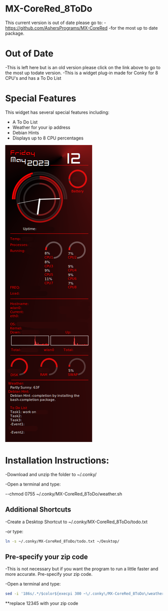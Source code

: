 # MX-CoreRed_8ToDo
This current version is out of date please go to:
-https://github.com/AshersPrograms/MX-CoreRed
-for the most up to date package.

# Out of Date
-This is left here but is an old version please click on the link above to go to the most up todate version.
-This is a widget plug-in made for Conky for 8 CPU's and has a To Do List

# Special Features
This widget has several special features including: 
- A To Do List
- Weather for your ip address
- Debian Hints
- Displays up to 8 CPU percentages


![alt text](https://github.com/AshersPrograms/MX-CoreRed_8ToDo/blob/main/conkyrc2coreRed_8ToDo.png?raw=true)

# Installation Instructions:
-Download and unzip the folder to ~/.conky/

-Open a terminal and type:

--chmod 0755 ~/.conky/MX-CoreRed_8ToDo/weather.sh

## Additional Shortcuts
-Create a Desktop Shortcut to ~/.conky/MX-CoreRed_8ToDo/todo.txt

-or type:
```bash
ln -s ~/.conky/MX-CoreRed_8ToDo/todo.txt ~/Desktop/
```
## Pre-specify your zip code
-This is not necessary but if you want the program to run a little faster and more accurate. Pre-specify your zip code.

-Open a terminal and type:
```bash
sed -i '186s/.*/$color${execpi 300 ~\/.conky\/MX-CoreRed_8ToDo\/weather.sh 12345}/' ~/.conky/MX-CoreRed_8ToDo/conkyrc2coreRed_8ToDo
```
**replace 12345 with your zip code
